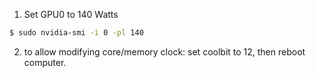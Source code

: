1. Set GPU0 to 140 Watts
```bash
$ sudo nvidia-smi -i 0 -pl 140
```
2. to allow modifying core/memory clock: set coolbit to 12, then reboot computer.
